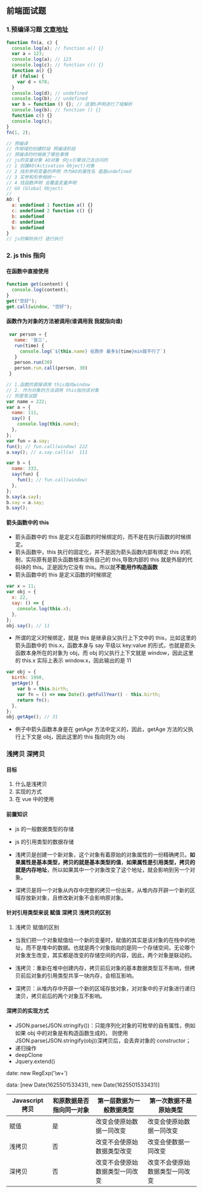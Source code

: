 ## 前端面试题

### 1.预编译习题 [文章地址](https://zhuanlan.zhihu.com/p/50236805)

```js
function fn(a, c) {
  console.log(a); // function a() {}
  var a = 123;
  console.log(a); // 123
  console.log(c); // function c() {}
  function a() {}
  if (false) {
    var d = 678;
  }
  console.log(d); // undefined
  console.log(b); // undefined
  var b = function () {}; // 这里b声明进行了域解析
  console.log(b); // function () {}
  function c() {}
  console.log(c);
}
fn(1, 2);

// 预编译
// 作用域的创建阶段 预编译阶段
// 预编译的时候做了哪些事情
// js的变量对象 AO对象 供js引擎自己去访问的
// 1 创建AO(Activation Object)对象
// 2 找形参和变量的声明 作为AO的属性名 值是undefined
// 3 实参和形参相统一
// 4 找函数声明 会覆盖变量声明
// GO (Global Object)
//
AO: {
  a: undefined 1 function a() {}
  c: undefined 2 function c() {}
  b: undefined
  d: undefined
  b: undefined
}
// js的解析执行 逐行执行
```

### 2. js this 指向

#### 在函数中直接使用

```js
function get(content) {
  console.log(content);
}
get("您好");
get.call(window, "您好");
```

#### 函数作为对象的方法被调用(谁调用我 我就指向谁)

```js
 var person = {
   name: '张三',
   run(time) {
     console.log(`${this.name} 在跑步 最多${time}min就不行了`)
   }
   person.run(30)
   person.run.call(person, 30)
 }
```

```js
// 1.函数的直接调用 this指向window
// 2. 作为对象的方法调用 this指向该对象
// 阿里笔试题
var name = 222;
var a = {
  name: 111,
  say() {
    console.log(this.name);
  },
};
var fun = a.say;
fun(); // fun.call(window) 222
a.say(); // a.say.call(a)  111

var b = {
  name: 333,
  say(fun) {
    fun(); // fun.call(window)
  },
};
b.say(a.say);
b.say = a.say;
b.say();
```

#### 箭头函数中的 this

- 箭头函数中的 this 是定义在函数的时候绑定的，而不是在执行函数的时候绑定。
- 箭头函数中，this 执行的固定化，并不是因为箭头函数内部有绑定 this 的机制，实际原有是箭头函数根本没有自己的 this,导致内部的 this 就是外层的代码块的 this。正是因为它没有 this。所以就**不能用作构造函数**
- 箭头函数中的 this 是定义函数的时候绑定

```js
var x = 11;
var obj = {
  x: 22,
  say: () => {
    console.log(this.x);
  },
};
obj.say(); // 11
```

- 所谓的定义时候绑定，就是 this 是继承自父执行上下文中的 this，比如这里的箭头函数中的 this.x，函数本身与 say 平级以 key:value 的形式，也就是箭头函数本身所在的对象为 obj，而 obj 的父执行上下文就是 window，因此这里的 this.x 实际上表示 window.x，因此输出的是 11

```js
var obj = {
  birth: 1990,
  getAge() {
    var b = this.birth;
    var fn = () => new Date().getFullYear() - this.birth;
    return fn();
  },
};
obj.getAge(); // 31
```

- 例子中箭头函数本身是在 getAge 方法中定义的，因此，getAge 方法的父执行上下文是 obj，因此这里的 this 指向则为 obj

### 浅拷贝 深拷贝

#### 目标

1. 什么是浅拷贝
2. 实现的方式
3. 在 vue 中的使用

#### 前置知识

- js 的一般数据类型的存储
- js 的引用类型的数据存储

- 浅拷贝是创建一个新对象，这个对象有着原始的对象属性的一份精确拷贝。**如果属性是基本类型，拷贝的就是基本类型的值**，**如果属性是引用类型，拷贝的就是内存地址**，所以如果其中一个对象改变了这个地址，就会影响到另一个对象。

- 深拷贝是将一个对象从内存中完整的拷贝一份出来，从堆内存开辟一个新的区域存放新对象，且修改新对象不会影响原对象。

#### 针对引用类型来说 赋值 深拷贝 浅拷贝的区别

1. 浅拷贝 赋值的区别

- 当我们把一个对象赋值给一个新的变量时，赋值的其实是该对象的在栈中的地址，而不是堆中的数据。也就是两个对象指向的是同一个存储空间，无论哪个对象发生改变，其实都是改变的存储空间的内容，因此，两个对象是联动的。

- 浅拷贝：重新在堆中创建内存，拷贝前后对象的基本数据类型互不影响，但拷贝前后对象的引用类型共享一块内存，会相互影响。
- 深拷贝：从堆内存中开辟一个新的区域存放对象，对对象中的子对象进行递归澳贝，拷贝前后的两个对象互不影响。

#### 深拷贝的实现方式

- JSON.parse(JSON.stringify())：只能序列化对象的可枚举的自有属性，例如 如果 obj 中的对象是有构造函数生成的， 则使用 JSON.parse(JSON.stringify(obj))深拷贝后，会丢弃对象的 constructor；
- 递归操作
- deepClone
- Jquery.extend()


date: new RegExp('\\w+')

data: [new Date(1625501533431), new Date(1625501533431)]

| Javascript拷贝 | 和原数据是否指向同一对象 | 第一层数据为一般数据类型       | 第一次数据不是原始类型         |
| ---------------------- | ------------------------ | ------------------------------ | ------------------------------ |
| 赋值                     | 是                       | 改变会使原始数据一同改变       | 改变会使原始数据一同改变       |
| 浅拷贝                   | 否                       | 改变不会使原始数据类型改变     | 改变会使数据一同改变           |
| 深拷贝                   | 否                       | 改变不会使原始数据类型一同改变 | 改变不会使原始数据类型一同改变 |

